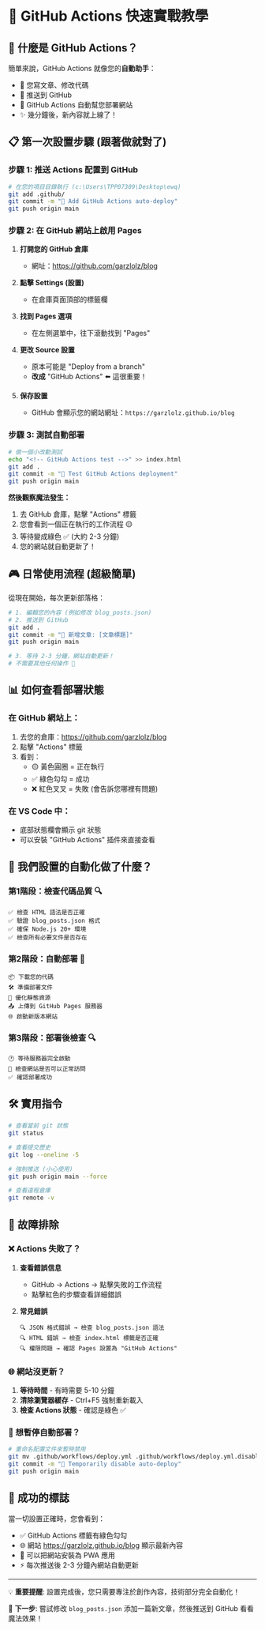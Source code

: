 # 🚀 GitHub Actions 快速實戰教學

## 🎯 什麼是 GitHub Actions？

簡單來說，GitHub Actions 就像您的**自動助手**：
- 📝 您寫文章、修改代碼
- 💾 推送到 GitHub
- 🤖 GitHub Actions 自動幫您部署網站
- ✨ 幾分鐘後，新內容就上線了！

## 📋 第一次設置步驟 (跟著做就對了)

### 步驟 1: 推送 Actions 配置到 GitHub

```bash
# 在您的項目目錄執行 (c:\Users\TPP07309\Desktop\ewq)
git add .github/
git commit -m "🤖 Add GitHub Actions auto-deploy"
git push origin main
```

### 步驟 2: 在 GitHub 網站上啟用 Pages

1. **打開您的 GitHub 倉庫**
   - 網址：https://github.com/garzlolz/blog

2. **點擊 Settings (設置)**
   - 在倉庫頁面頂部的標籤欄

3. **找到 Pages 選項**
   - 在左側選單中，往下滾動找到 "Pages"

4. **更改 Source 設置**
   - 原本可能是 "Deploy from a branch"
   - **改成** "GitHub Actions" ⬅️ 這很重要！

5. **保存設置**
   - GitHub 會顯示您的網站網址：`https://garzlolz.github.io/blog`

### 步驟 3: 測試自動部署

```bash
# 做一個小改動測試
echo "<!-- GitHub Actions test -->" >> index.html
git add .
git commit -m "🧪 Test GitHub Actions deployment"
git push origin main
```

**然後觀察魔法發生：**
1. 去 GitHub 倉庫，點擊 "Actions" 標籤
2. 您會看到一個正在執行的工作流程 🟡
3. 等待變成綠色 ✅ (大約 2-3 分鐘)
4. 您的網站就自動更新了！

## 🎮 日常使用流程 (超級簡單)

從現在開始，每次更新部落格：

```bash
# 1. 編輯您的內容 (例如修改 blog_posts.json)
# 2. 推送到 GitHub
git add .
git commit -m "📝 新增文章: [文章標題]"
git push origin main

# 3. 等待 2-3 分鐘，網站自動更新！
# 不需要其他任何操作 🎉
```

## 📊 如何查看部署狀態

### 在 GitHub 網站上：
1. 去您的倉庫：https://github.com/garzlolz/blog
2. 點擊 "Actions" 標籤
3. 看到：
   - 🟡 黃色圓圈 = 正在執行
   - ✅ 綠色勾勾 = 成功
   - ❌ 紅色叉叉 = 失敗 (會告訴您哪裡有問題)

### 在 VS Code 中：
- 底部狀態欄會顯示 git 狀態
- 可以安裝 "GitHub Actions" 插件來直接查看

## 🎯 我們設置的自動化做了什麼？

### 第1階段：檢查代碼品質 🔍
```
✅ 檢查 HTML 語法是否正確
✅ 驗證 blog_posts.json 格式
✅ 確保 Node.js 20+ 環境
✅ 檢查所有必要文件是否存在
```

### 第2階段：自動部署 🚀
```
📦 下載您的代碼
🛠️ 準備部署文件
🎨 優化靜態資源
📤 上傳到 GitHub Pages 服務器
🌐 啟動新版本網站
```

### 第3階段：部署後檢查 🔍
```
🕐 等待服務器完全啟動
📡 檢查網站是否可以正常訪問
✅ 確認部署成功
```

## 🛠️ 實用指令

```bash
# 查看當前 git 狀態
git status

# 查看提交歷史
git log --oneline -5

# 強制推送 (小心使用)
git push origin main --force

# 查看遠程倉庫
git remote -v
```

## 🐛 故障排除

### ❌ Actions 失敗了？
1. **查看錯誤信息**
   - GitHub → Actions → 點擊失敗的工作流程
   - 點擊紅色的步驟查看詳細錯誤

2. **常見錯誤**
   ```
   🔍 JSON 格式錯誤 → 檢查 blog_posts.json 語法
   🔍 HTML 錯誤 → 檢查 index.html 標籤是否正確
   🔍 權限問題 → 確認 Pages 設置為 "GitHub Actions"
   ```

### 🌐 網站沒更新？
1. **等待時間** - 有時需要 5-10 分鐘
2. **清除瀏覽器緩存** - Ctrl+F5 強制重新載入
3. **檢查 Actions 狀態** - 確認是綠色 ✅

### 🚫 想暫停自動部署？
```bash
# 重命名配置文件來暫時禁用
git mv .github/workflows/deploy.yml .github/workflows/deploy.yml.disabled
git commit -m "🛑 Temporarily disable auto-deploy"
git push origin main
```

## 🎉 成功的標誌

當一切設置正確時，您會看到：
- ✅ GitHub Actions 標籤有綠色勾勾
- 🌐 網站 https://garzlolz.github.io/blog 顯示最新內容
- 📱 可以把網站安裝為 PWA 應用
- ⚡ 每次推送後 2-3 分鐘內網站自動更新

---

💡 **重要提醒**: 設置完成後，您只需要專注於創作內容，技術部分完全自動化！

🎯 **下一步**: 嘗試修改 `blog_posts.json` 添加一篇新文章，然後推送到 GitHub 看看魔法效果！
